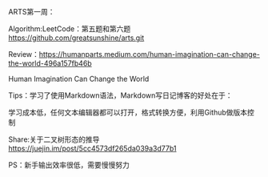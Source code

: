 ARTS第一周：

Algorithm:LeetCode：第五题和第六题 https://github.com/greatsunshine/arts.git

Review：https://humanparts.medium.com/human-imagination-can-change-the-world-496a157fb46b

Human Imagination Can Change the World

Tips：学习了使用Markdown语法，Markdown写日记博客的好处在于：

学习成本低，任何文本编辑器都可以打开，格式转换方便，利用Github做版本控制

Share:关于二叉树形态的推导 https://juejin.im/post/5cc4573df265da039a3d77b1

PS：新手输出效率很低，需要慢慢努力